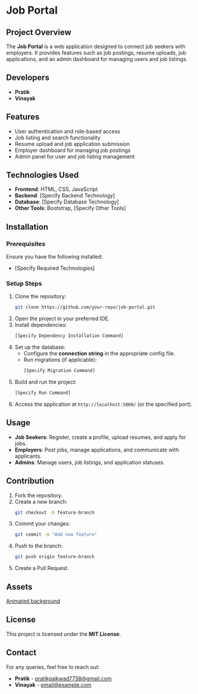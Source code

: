 # Job Portal

## Project Overview
The **Job Portal** is a web application designed to connect job seekers with employers. It provides features such as job postings, resume uploads, job applications, and an admin dashboard for managing users and job listings.

## Developers
- **Pratik**
- **Vinayak**

## Features
- User authentication and role-based access
- Job listing and search functionality
- Resume upload and job application submission
- Employer dashboard for managing job postings
- Admin panel for user and job listing management

## Technologies Used
- **Frontend**: HTML, CSS, JavaScript
- **Backend**: [Specify Backend Technology]
- **Database**: [Specify Database Technology]
- **Other Tools**: Bootstrap, [Specify Other Tools]

## Installation
### Prerequisites
Ensure you have the following installed:
- [Specify Required Technologies]

### Setup Steps
1. Clone the repository:
   ```sh
   git clone https://github.com/your-repo/job-portal.git
   ```
2. Open the project in your preferred IDE.
3. Install dependencies:
   ```sh
   [Specify Dependency Installation Command]
   ```
4. Set up the database:
   - Configure the **connection string** in the appropriate config file.
   - Run migrations (if applicable):
     ```sh
     [Specify Migration Command]
     ```
5. Build and run the project:
   ```sh
   [Specify Run Command]
   ```
6. Access the application at `http://localhost:5000/` (or the specified port).

## Usage
- **Job Seekers**: Register, create a profile, upload resumes, and apply for jobs.
- **Employers**: Post jobs, manage applications, and communicate with applicants.
- **Admins**: Manage users, job listings, and application statuses.

## Contribution
1. Fork the repository.
2. Create a new branch:
   ```sh
   git checkout -b feature-branch
   ```
3. Commit your changes:
   ```sh
   git commit -m "Add new feature"
   ```
4. Push to the branch:
   ```sh
   git push origin feature-branch
   ```
5. Create a Pull Request.

## Assets
<a href="https://wpdean.com/css-animated-background">Animated background</a>
## License
This project is licensed under the **MIT License**.

## Contact
For any queries, feel free to reach out:
- **Pratik** - [pratikgaikwad7738@gmail.com](mailto:email@example.com)
- **Vinayak** - [email@example.com](mailto:email@example.com)

